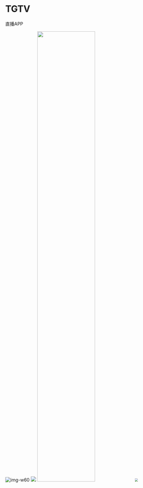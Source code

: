 # TGTV
直播APP

![img-w60](https://github.com/targetcloud/TGTV/blob/master/%E5%B1%8F%E5%B9%95%E5%BF%AB%E7%85%A7%202017-04-13%20%E4%B8%8B%E5%8D%885.21.36.png)
![](https://github.com/targetcloud/TGTV/blob/master/%E5%B1%8F%E5%B9%95%E5%BF%AB%E7%85%A7%202017-04-13%20%E4%B8%8B%E5%8D%885.21.47.png)
<img src="https://github.com/targetcloud/TGTV/blob/master/%E5%B1%8F%E5%B9%95%E5%BF%AB%E7%85%A7%202017-04-13%20%E4%B8%8B%E5%8D%885.22.09.png" width = "60%" />
<img src="https://github.com/targetcloud/TGTV/blob/master/%E5%B1%8F%E5%B9%95%E5%BF%AB%E7%85%A7%202017-04-13%20%E4%B8%8B%E5%8D%885.22.00.png" style="zoom:60%" />
